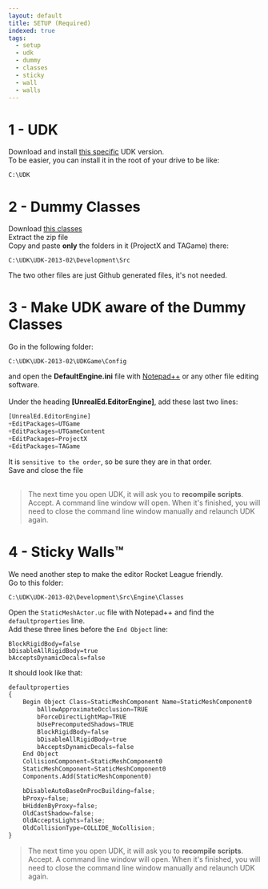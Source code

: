 ```yaml
---
layout: default
title: SETUP (Required)
indexed: true
tags:
  - setup
  - udk
  - dummy
  - classes
  - sticky
  - wall
  - walls
---
```


# 1 - UDK
Download and install [this specific](https://www.dropbox.com/s/t1hw4wwnugyzmec/UDKInstall-2013-02-BETA.exe?dl=0) UDK version.<br/>
To be easier, you can install it in the root of your drive to be like:
```
C:\UDK
```

# 2 - Dummy Classes
Download [this classes](https://github.com/timunrue/RL-Dummy-Classes-v2)<br/>
Extract the zip file<br/>
Copy and paste **only** the folders in it (ProjectX and TAGame) there:
```
C:\UDK\UDK-2013-02\Development\Src
```
The two other files are just Github generated files, it's not needed.<br/>

# 3 - Make UDK aware of the Dummy Classes
Go in the following folder:<br/>
```
C:\UDK\UDK-2013-02\UDKGame\Config
```
and open the **DefaultEngine.ini** file with [Notepad++](https://notepad-plus-plus.org/) or any other file editing software.<br/><br/>
Under the heading **[UnrealEd.EditorEngine]**, add these last two lines:
``` python
[UnrealEd.EditorEngine]
+EditPackages=UTGame
+EditPackages=UTGameContent
+EditPackages=ProjectX
+EditPackages=TAGame
```
It is `sensitive to the order`, so be sure they are in that order.<br/>
Save and close the file<br/>
<br/>
> The next time you open UDK, it will ask you to **recompile scripts**. Accept. A command line window will open. When it's finished, you will need to close the command line window manually and relaunch UDK again.

# 4 - Sticky Walls™
We need another step to make the editor Rocket League friendly.<br/>
Go to this folder:
```
C:\UDK\UDK-2013-02\Development\Src\Engine\Classes
```
Open the `StaticMeshActor.uc` file with Notepad++ and find the `defaultproperties` line.<br/>
Add these three lines before the `End Object` line:
```
BlockRigidBody=false
bDisableAllRigidBody=true
bAcceptsDynamicDecals=false
```
It should look like that:
```python
defaultproperties
{
	Begin Object Class=StaticMeshComponent Name=StaticMeshComponent0
		bAllowApproximateOcclusion=TRUE
		bForceDirectLightMap=TRUE
		bUsePrecomputedShadows=TRUE
		BlockRigidBody=false
		bDisableAllRigidBody=true
		bAcceptsDynamicDecals=false
	End Object
	CollisionComponent=StaticMeshComponent0
	StaticMeshComponent=StaticMeshComponent0
	Components.Add(StaticMeshComponent0)

	bDisableAutoBaseOnProcBuilding=false;
	bProxy=false;
	bHiddenByProxy=false;
	OldCastShadow=false;
	OldAcceptsLights=false;
	OldCollisionType=COLLIDE_NoCollision;
}
```
> The next time you open UDK, it will ask you to **recompile scripts**. Accept. A command line window will open. When it's finished, you will need to close the command line window manually and relaunch UDK again.

